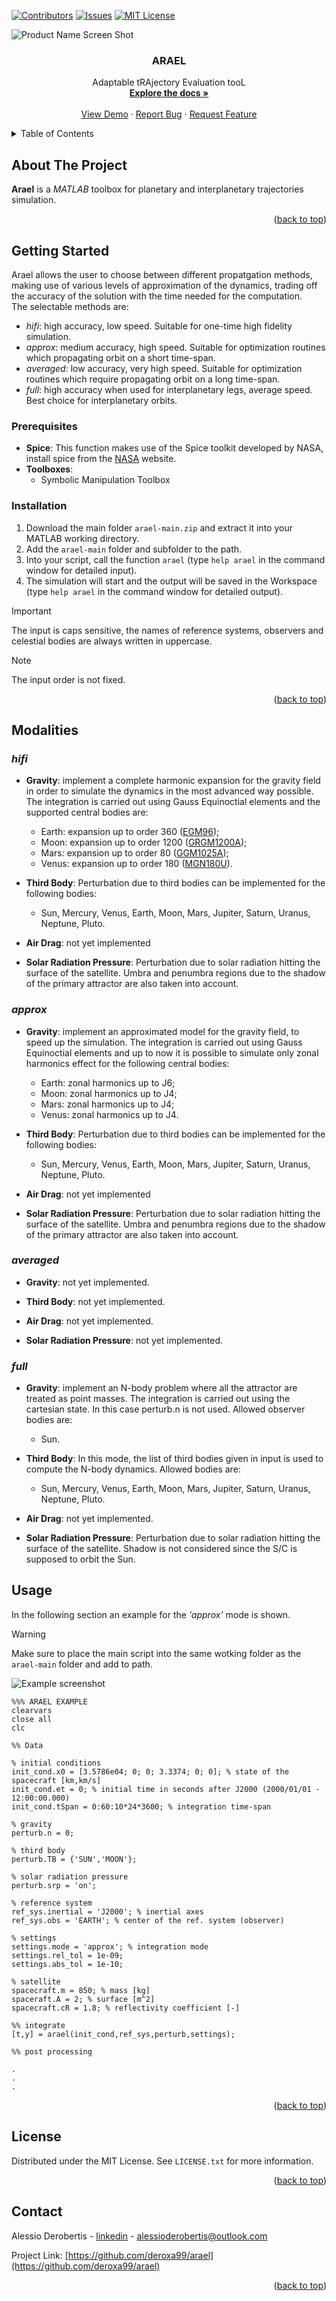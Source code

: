 <!-- Improved compatibility of back to top link: See: https://github.com/othneildrew/Best-README-Template/pull/73 -->
<a name="readme-top"></a>
<!--
*** Thanks for checking out the Best-README-Template. If you have a suggestion
*** that would make this better, please fork the repo and create a pull request
*** or simply open an issue with the tag "enhancement".
*** Don't forget to give the project a star!
*** Thanks again! Now go create something AMAZING! :D
-->



<!-- PROJECT SHIELDS -->
<!--
*** I'm using markdown "reference style" links for readability.
*** Reference links are enclosed in brackets [ ] instead of parentheses ( ).
*** See the bottom of this document for the declaration of the reference variables
*** for contributors-url, forks-url, etc. This is an optional, concise syntax you may use.
*** https://www.markdownguide.org/basic-syntax/#reference-style-links
-->
[![Contributors][contributors-shield]][contributors-url]
[![Issues][issues-shield]][issues-url]
[![MIT License][license-shield]][license-url]


<!-- PROJECT LOGO -->
![Product Name Screen Shot][product-screenshot]

<h3 align="center">ARAEL</h3>

  <p align="center">
    Adaptable tRAjectory Evaluation tooL
    <br />
    <a href="https://github.com/deroxa99/arael"><strong>Explore the docs »</strong></a>
    <br />
    <br />
    <a href="https://github.com/deroxa99/arael/tree/main/examples">View Demo</a>
    ·
    <a href="https://github.com/deroxa99/arael/issues">Report Bug</a>
    ·
    <a href="https://github.com/deroxa99/arael/issues">Request Feature</a>
  </p>
</div>



<!-- TABLE OF CONTENTS -->
<details>
  <summary>Table of Contents</summary>
  <ol>
    <li>
      <a href="#about-the-project">About The Project</a>
    </li>
    <li>
      <a href="#getting-started">Getting Started</a>
        <ul>
        <li><a href="#prerequisites">Prerequisites</a></li>
        <li><a href="#installation">Installation</a></li>
      </ul>
    </li>
    <li>
      <a href="#modalities">Modalities</a></li>
        <ul>
        <li><a href="#hifi">hifi</a></li>
        <li><a href="#averaged">averaged</a></li>
        <li><a href="#approx">approx</a></li>
        <li><a href="#full">full</a></li>
      </ul>
    </li>
    <li><a href="#usage">Usage</a></li>
    <li><a href="#license">License</a></li>
    <li><a href="#contact">Contact</a></li>
  </ol>
</details>

<!-- ABOUT THE PROJECT -->
## About The Project

**Arael** is a _MATLAB_ toolbox for planetary and interplanetary trajectories simulation.

<p align="right">(<a href="#readme-top">back to top</a>)</p>


<!-- GETTING STARTED -->
## Getting Started

Arael allows the user to choose between different propatgation methods, making use of various levels of approximation of the dynamics, trading off the accuracy of the solution with the time needed for the computation.                                                                      
The selectable methods are:
- _hifi_: high accuracy, low speed. Suitable for one-time high fidelity simulation.
- _approx_: medium accuracy, high speed. Suitable for optimization routines which propagating orbit on a short time-span.
- _averaged_: low accuracy, very high speed. Suitable for optimization routines which require propagating orbit on a long time-span.
- _full_: high accuracy when used for interplanetary legs, average speed. Best choice for interplanetary orbits.

### Prerequisites

- **Spice**: This function makes use of the Spice toolkit developed by NASA, install spice from the [NASA](https://naif.jpl.nasa.gov/naif/toolkit.html) website.
- **Toolboxes**: 
  - Symbolic Manipulation Toolbox

### Installation

1. Download the main folder `arael-main.zip` and extract it into your MATLAB working directory.
2. Add the `arael-main` folder and subfolder to the path.
3. Into your script, call the function `arael` (type `help arael` in the command window for detailed input).
4. The simulation will start and the output will be saved in the Workspace (type `help arael` in the command window for detailed output).
  > [!IMPORTANT]
  > The input is caps sensitive, the names of reference systems, observers and celestial bodies are always written in uppercase.

  > [!NOTE]
  > The input order is not fixed.

<p align="right">(<a href="#readme-top">back to top</a>)</p>

## Modalities

### **_hifi_**
- **Gravity**: implement a complete harmonic expansion for the gravity field in order to simulate the dynamics in the most advanced way possible. The integration is carried out using Gauss Equinoctial elements and the supported central bodies are:
  - Earth: expansion up to order 360 ([EGM96](https://cddis.nasa.gov/926/egm96/));
  - Moon: expansion up to order 1200 ([GRGM1200A](https://pgda.gsfc.nasa.gov/products/50));
  - Mars: expansion up to order 80 ([GGM1025A](https://pds-ppi.igpp.ucla.edu/search/view/?f=yes&id=pds://PPI/MGS-M-RSS-5-SDP-V1.0/DATA/RS_SHA/GGM1025A&o=1));
  - Venus: expansion up to order 180 ([MGN180U](https://pds-geosciences.wustl.edu/mgn/mgn-v-rss-5-gravity-l2-v1/mg_5201/gravity/)).


- **Third Body**: Perturbation due to third bodies can be implemented for the following bodies:
  - Sun, Mercury, Venus, Earth, Moon, Mars, Jupiter, Saturn, Uranus, Neptune, Pluto.

- **Air Drag**: not yet implemented

- **Solar Radiation Pressure**: Perturbation due to solar radiation hitting the surface of the satellite. Umbra and penumbra regions due to the shadow of the primary attractor are also taken into account.

### **_approx_**
- **Gravity**: implement an approximated model for the gravity field, to speed up the simulation. The integration is carried out using Gauss Equinoctial elements and up to now it is possible to simulate only zonal harmonics effect for the following central bodies:
  - Earth: zonal harmonics up to J6;
  - Moon: zonal harmonics up to J4;
  - Mars: zonal harmonics up to J4;
  - Venus: zonal harmonics up to J4.
 
- **Third Body**: Perturbation due to third bodies can be implemented for the following bodies:
  - Sun, Mercury, Venus, Earth, Moon, Mars, Jupiter, Saturn, Uranus, Neptune, Pluto.

- **Air Drag**: not yet implemented

- **Solar Radiation Pressure**: Perturbation due to solar radiation hitting the surface of the satellite. Umbra and penumbra regions due to the shadow of the primary attractor are also taken into account.


### **_averaged_**
- **Gravity**: not yet implemented.

- **Third Body**: not yet implemented.

- **Air Drag**: not yet implemented.

- **Solar Radiation Pressure**: not yet implemented.

### **_full_**
- **Gravity**: implement an N-body problem where all the attractor are treated as point masses. The integration is carried out using the cartesian state. In this case perturb.n is not used. Allowed observer bodies are:
  - Sun.

- **Third Body**: In this mode, the list of third bodies given in input is used to compute the N-body dynamics. Allowed bodies are:
  - Sun, Mercury, Venus, Earth, Moon, Mars, Jupiter, Saturn, Uranus, Neptune, Pluto.

- **Air Drag**: not yet implemented.

- **Solar Radiation Pressure**: Perturbation due to solar radiation hitting the surface of the satellite. Shadow is not considered since the S/C is supposed to orbit the Sun.

<!-- USAGE EXAMPLES -->
## Usage

In the following section an example for the _'approx'_ mode is shown.

> [!WARNING]
> Make sure to place the main script into the same wotking folder as the `arael-main` folder and add to path.

![Example screenshot][example-screenshot]

```
%%% ARAEL EXAMPLE
clearvars
close all
clc

%% Data

% initial conditions
init_cond.x0 = [3.5786e04; 0; 0; 3.3374; 0; 0]; % state of the spacecraft [km,km/s]
init_cond.et = 0; % initial time in seconds after J2000 (2000/01/01 - 12:00:00.000)
init_cond.tSpan = 0:60:10*24*3600; % integration time-span

% gravity
perturb.n = 0;

% third body
perturb.TB = {'SUN','MOON'};

% solar radiation pressure
perturb.srp = 'on';

% reference system
ref_sys.inertial = 'J2000'; % inertial axes
ref_sys.obs = 'EARTH'; % center of the ref. system (observer)

% settings
settings.mode = 'approx'; % integration mode
settings.rel_tol = 1e-09;
settings.abs_tol = 1e-10;

% satellite
spacecraft.m = 850; % mass [kg]
spaceraft.A = 2; % surface [m^2]
spacecraft.cR = 1.8; % reflectivity coefficient [-]

%% integrate
[t,y] = arael(init_cond,ref_sys,perturb,settings);

%% post processing

.
.
.
```

<p align="right">(<a href="#readme-top">back to top</a>)</p>


<!-- LICENSE -->
## License

Distributed under the MIT License. See `LICENSE.txt` for more information.

<p align="right">(<a href="#readme-top">back to top</a>)</p>



<!-- CONTACT -->
## Contact

Alessio Derobertis - [linkedin][linkedin-url] - alessioderobertis@outlook.com

Project Link: [https://github.com/deroxa99/arael](https://github.com/deroxa99/arael)

<p align="right">(<a href="#readme-top">back to top</a>)</p>


<!-- MARKDOWN LINKS & IMAGES -->
<!-- https://www.markdownguide.org/basic-syntax/#reference-style-links -->
[contributors-shield]: https://img.shields.io/github/contributors/deroxa99/arael.svg?style=for-the-badge
[contributors-url]: https://github.com/deroxa99/arael/graphs/contributors
[issues-shield]: https://img.shields.io/github/issues/deroxa99/arael.svg?style=for-the-badge
[issues-url]: https://github.com/deroxa99/arael/issues
[license-shield]: https://img.shields.io/github/license/deroxa99/arael.svg?style=for-the-badge
[license-url]: https://github.com/deroxa99/arael/blob/main/LICENSE
[linkedin-shield]: https://img.shields.io/badge/-LinkedIn-black.svg?style=for-the-badge&logo=linkedin&colorB=555
[linkedin-url]: https://www.linkedin.com/in/alessio-derobertis-4b4a831b7/
[product-screenshot]: pictures/arael_main.png
[example-screenshot]: pictures/example.png
